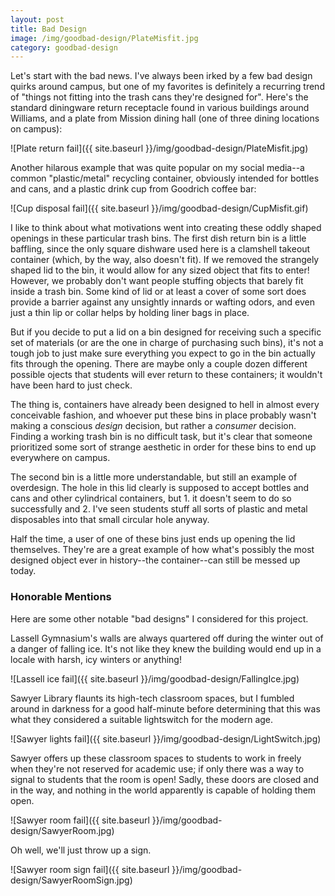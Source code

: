 ```yaml
---
layout: post
title: Bad Design
image: /img/goodbad-design/PlateMisfit.jpg
category: goodbad-design
---
```


Let's start with the bad news. I've always been irked by a few bad design quirks around campus, but one of my favorites is definitely a recurring trend of "things not fitting into the trash cans they're designed for". Here's the standard diningware return receptacle found in various buildings around Williams, and a plate from Mission dining hall (one of three dining locations on campus):

![Plate return fail]({{ site.baseurl }}/img/goodbad-design/PlateMisfit.jpg)

Another hilarous example that was quite popular on my social media--a common "plastic/metal" recycling container, obviously intended for bottles and cans, and a plastic drink cup from Goodrich coffee bar:

![Cup disposal fail]({{ site.baseurl }}/img/goodbad-design/CupMisfit.gif)

I like to think about what motivations went into creating these oddly shaped openings in these particular trash bins. The first dish return bin is a little baffling, since the only square dishware used here is a clamshell takeout container (which, by the way, also doesn't fit). If we removed the strangely shaped lid to the bin, it would allow for any sized object that fits to enter! However, we probably don't want people stuffing objects that barely fit inside a trash bin.  Some kind of lid or at least a cover of some sort does provide a barrier against any unsightly innards or wafting odors, and even just a thin lip or collar helps by holding liner bags in place.

But if you decide to put a lid on a bin designed for receiving such a specific set of materials (or are the one in charge of purchasing such bins), it's not a tough job to just make sure everything you expect to go in the bin actually fits through the opening.  There are maybe only a couple dozen different possible ojects that students will ever return to these containers; it wouldn't have been hard to just check.

The thing is, containers have already been designed to hell in almost every conceivable fashion, and whoever put these bins in place probably wasn't making a conscious *design* decision, but rather a *consumer* decision. Finding a working trash bin is no difficult task, but it's clear that someone prioritized some sort of strange aesthetic in order for these bins to end up everywhere on campus.

The second bin is a little more understandable, but still an example of overdesign.  The hole in this lid clearly is supposed to accept bottles and cans and other cylindrical containers, but 1. it doesn't seem to do so successfully and 2. I've seen students stuff all sorts of plastic and metal disposables into that small circular hole anyway.

Half the time, a user of one of these bins just ends up opening the lid themselves. They're are a great example of how what's possibly the most designed object ever in history--the container--can still be messed up today.

### Honorable Mentions

Here are some other notable "bad designs" I considered for this project.

Lassell Gymnasium's walls are always quartered off during the winter out of a danger of falling ice.  It's not like they knew the building would end up in a locale with harsh, icy winters or anything!

![Lassell ice fail]({{ site.baseurl }}/img/goodbad-design/FallingIce.jpg)

Sawyer Library flaunts its high-tech classroom spaces, but I fumbled around in darkness for a good half-minute before determining that this was what they considered a suitable lightswitch for the modern age.

![Sawyer lights fail]({{ site.baseurl }}/img/goodbad-design/LightSwitch.jpg)

Sawyer offers up these classroom spaces to students to work in freely when they're not reserved for academic use; if only there was a way to signal to students that the room is open!  Sadly, these doors are closed and in the way, and nothing in the world apparently is capable of holding them open. 

![Sawyer room fail]({{ site.baseurl }}/img/goodbad-design/SawyerRoom.jpg)

Oh well, we'll just throw up a sign.

![Sawyer room sign fail]({{ site.baseurl }}/img/goodbad-design/SawyerRoomSign.jpg)
